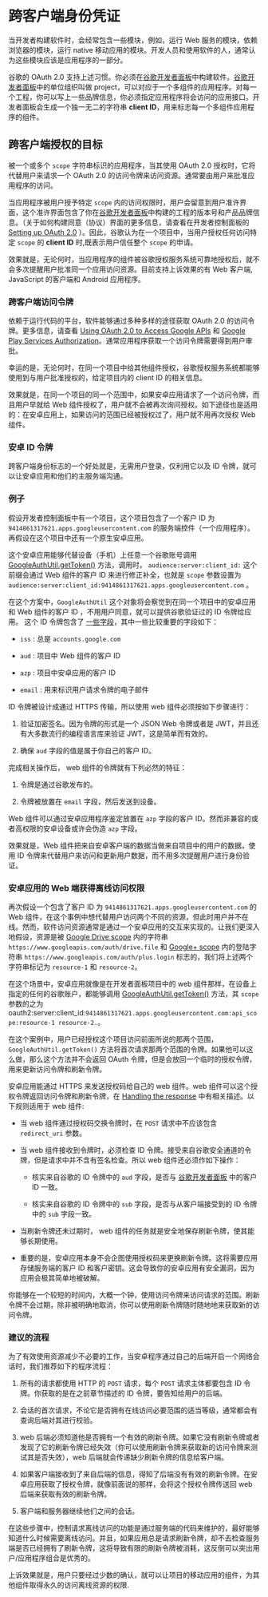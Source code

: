 # 跨客户端身份凭证

当开发者构建软件时，会经常包含一些模块，例如，运行 Web 服务的模块，依赖浏览器的模块，运行 native 移动应用的模块。开发人员和使用软件的人，通常认为这些模块应该是应用程序的一部分。

谷歌的 OAuth 2.0 支持上述习惯。你必须在[谷歌开发者面板](https://console.developers.google.com/)中构建软件。[谷歌开发者面板](https://console.developers.google.com/)中的单位组织叫做 project，可以对应于一个多组件的应用程序。对每一个工程，你可以写上一些品牌信息，你必须指定应用程序将会访问的应用接口。开发者面板会生成一个独一无二的字符串 **client ID**，用来标志每一个多组件应用程序的组件。

## 跨客户端授权的目标

被一个或多个 `scope` 字符串标识的应用程序，当其使用 OAuth 2.0 授权时，它将代替用户来请求一个 OAuth 2.0 的访问令牌来访问资源。通常要由用户来批准应用程序的访问。

当应用程序被用户授予特定 `scope` 内的访问权限时，用户会留意到用户准许界面，这个准许界面包含了你在[谷歌开发者面板](https://console.developers.google.com/)中构建的工程的版本号和产品品牌信息。（关于如何构建同意（协议）界面的更多信息，请查看在开发者控制面板的 [Setting up OAuth 2.0](https://developers.google.com/console/help/generating-oauth2) ）。因此，谷歌认为在一个项目中，当用户授权任何访问特定 `scope` 的 **client ID** 时,既表示用户信任整个 `scope` 的申请。

效果就是，无论何时，当应用程序的组件被谷歌授权服务系统可靠地授权后，就不会多次提醒用户批准同一个应用访问资源。目前支持上诉效果的有 Web 客户端, JavaScript 的客户端和 Android 应用程序。

### 跨客户端访问令牌

依赖于运行代码的平台，软件能够通过多种多样的途径获取 OAuth 2.0 的访问令牌。更多信息，请查看 [Using OAuth 2.0 to Access Google APIs](https://developers.google.com/identity/protocols/OAuth2) 和 [Google Play Services Authorization](http://developer.android.com/google/play-services/auth.html)。通常应用程序获取一个访问令牌需要得到用户审批。

幸运的是，无论何时，在同一个项目中给其他组件授权，谷歌授权服务系统都能够使用到与用户批准授权的，给定项目内的 client ID 的相关信息。

效果就是，在同一个项目的同一个范围中，如果安卓应用请求了一个访问令牌，而且用户早就给 Web 组件授权了，用户就不会被再次询问授权。如下途径也是适用的：在安卓应用上，如果访问的范围已经被授权过了，用户就不用再次授权 Web 组件。

### 安卓 ID 令牌

跨客户端身份标志的一个好处就是，无需用户登录，仅利用它以及 ID 令牌，就可以让安卓应用和他们的主服务端沟通。

### 例子

假设开发者控制面板中有一个项目，这个项目包含了一个客户 ID 为 `9414861317621.apps.googleusercontent.com` 的服务端控件（一个应用程序）。 再假设在这个项目中还有一个原生安卓应用。

这个安卓应用能够代替设备（手机）上任意一个谷歌账号调用 [GoogleAuthUtil.getToken()](http://developer.android.com/google/play-services/auth.html#obtain) 方法，调用时， `audience:server:client_id:` 这个前缀会通过 Web 组件的客户 ID 来进行修正补全，也就是 `scope` 参数设置为 `audience:server:client_id:9414861317621.apps.googleusercontent.com` 。

在这个方案中，`GoogleAuthUtil` 这个对象将会察觉到在同一个项目中的安卓应用和 Web 组件的客户 ID ，不用用户同意，就可以提供谷歌验证过的 ID 令牌给应用。
这个 ID 令牌包含了 [一些字段](https://developers.google.com/identity/protocols/OpenIDConnect#obtainuserinfo)，其中一些比较重要的字段如下：

* `iss` : 总是 `accounts.google.com`

* `aud` : 项目中 Web 组件的客户 ID 

* `azp` : 项目中安卓应用的客户 ID

* `email` : 用来标识用户请求令牌的电子邮件

ID 令牌被设计成通过 HTTPS 传输，所以使用 web 组件必须按如下步骤进行：

1. 验证加密签名。因为令牌的形式是一个 JSON Web 令牌或者是 JWT，并且还有大多数流行的编程语言库来验证 JWT，这是简单而有效的。

2. 确保 `aud` 字段的值是属于你自己的客户 ID。

完成相关操作后， web 组件的令牌就有下列必然的特征：

1. 令牌是通过谷歌发布的。

2. 令牌被放置在 `email` 字段，然后发送到设备。

Web 组件可以通过安卓应用程序鉴定放置在 `azp` 字段的客户 ID。然而非兼容的或者高权限的安卓设备或许会伪造 `azp` 字段。

效果就是，Web 组件把来自安卓客户端的数据当做来自项目中的用户的数据，使用 ID 令牌来代替用户来访问和更新用户数据，而不用多次提醒用户进行身份验证。

### 安卓应用的 Web 端获得离线访问权限

再次假设一个包含了客户 ID 为 `9414861317621.apps.googleusercontent.com` 的 Web 组件，在这个事例中想代替用户访问两个不同的资源，但此时用户并不在线。然而，软件访问资源通常是通过一个安卓应用的交互来实现的。让我们更深入地假设，资源是被 [Google Drive scope](https://developers.google.com/drive/web/scopes) 内的字符串 `https://www.googleapis.com/auth/drive.file` 和 [Google+ scope](https://developers.google.com/+/api/oauth#scopes) 内的登陆字符串 `https://www.googleapis.com/auth/plus.login` 标志的，我们将上述两个字符串标记为 `resource-1` 和 `resource-2`。

在这个场景中，安卓应用就像是在开发者面板项目中的 web 组件那样，在设备上指定的任何的谷歌账户，都能够调用 [GoogleAuthUtil.getToken()](http://developer.android.com/google/play-services/auth.html#obtain) 方法，其 `scope` 参数的之为 oauth2:server:client_id:`9414861317621.apps.googleusercontent.com:api_scope:resource-1 resource-2.`。

在这个案例中，用户已经授权这个项目访问前面所说的那两个范围， `GoogleAuthUtil.getToken()`  方法将首次请求那两个范围的令牌。如果他可以这么做，那么这个方法并不会返回
 OAuth 令牌，但是会放回一个临时的授权令牌，用来更新访问令牌和刷新令牌。

安卓应用能通过 HTTPS 来发送授权码给自己的 web 组件。web 组件可以这个授权令牌返回访问令牌和刷新令牌，在 [Handling the response](https://developers.google.com/identity/protocols/OAuth2WebServer#handlingtheresponse) 中有相关描述。以下规则适用于 web 组件:

* 当 web 组件通过授权码交换令牌时，在 `POST` 请求中不应该包含 `redirect_uri` 参数。

* 当 web 组件接收到令牌时，必须检查 ID 令牌。接受来自谷歌安全通道的令牌，但是请求中并不含有签名检查。所以 web 组件还必须作如下操作：

    * 核实来自谷歌的 ID 令牌中的 `aud` 字段，是否与 [谷歌开发者面板](https://console.developers.google.com/) 中的客户 ID 一致。
    
    * 核实来自谷歌的 ID 令牌中的 `sub` 字段，是否与从客户端接受到的 ID 令牌中的 `sub` 字段一致。

* 当刷新令牌还未过期时， web 组件的任务就是安全地保存刷新令牌，使其能够长期使用。

* 重要的是，安卓应用本身不会企图使用授权码来更换刷新令牌。这将需要应用存储服务端的客户 ID 和客户密钥。这会导致你的安卓应用有安全漏洞，因为应用会极其简单地被破解。

你能够在一个较短的时间内，大概一个钟，使用访问令牌来访问请求的范围。刷新令牌不会过期，除非被明确地取消，你可以使用刷新令牌随时随地地来获取新的访问令牌。

### 建议的流程

为了有效使用资源减少不必要的工作，当安卓程序通过自己的后端开启一个网络会话时，我们推荐如下的程序流程：

1. 所有的请求都使用 HTTP 的 `POST` 请求，每个 `POST` 请求主体都要包含 ID 令牌。你获取的是在之前章节描述的 ID 令牌，要告知给用户的后端。

2. 会话的首次请求，不论它是否拥有在线访问必要范围的适当等级，通常都会有查询后端对其进行校验。

3. web 后端必须知道他是否拥有一个有效的刷新令牌。如果它没有刷新令牌或者发现了它的刷新令牌已经失效（你可以使用刷新令牌来获取新的访问令牌来测试其是否失效），web 后端就会传递缺少刷新令牌的信息给客户端。

4. 如果客户端接收到了来自后端的信息，得知了后端没有有效的刷新令牌。在安卓应用获取了授权令牌，就像前面说的那样，会将这个授权令牌传送回 web 后端来获取有效的刷新令牌。

5. 客户端和服务器继续他们之间的会话。

在这些步骤中，控制请求离线访问的功能是通过服务端的代码来维护的，最好能够知道什么时候需要离线访问。并且，如果应用总是请求刷新令牌，却不去检查服务端是否已经拥有了刷新令牌，这将导致有限的刷新令牌被消耗，这反倒可以突出用户/应用程序组合是优秀的。

上诉效果就是，用户只要经过少数的确认，就可以让项目的移动应用的组件，为其他组件取得永久的访问离线资源的权限.
